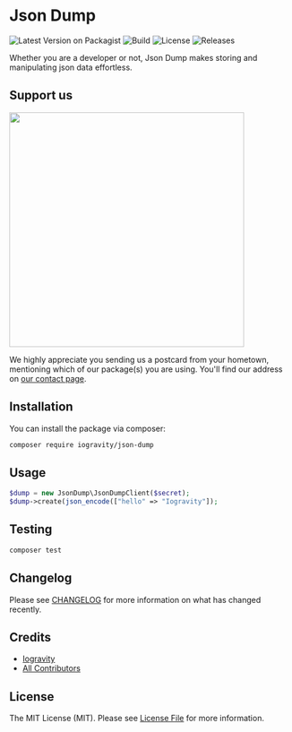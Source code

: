# Json Dump

![Latest Version on Packagist](https://img.shields.io/packagist/v/iogravity/json-dump.svg)
![Build](https://img.shields.io/github/actions/workflow/status/iogravity/json-dump/run-tests-phpunit.yml)
![License](https://img.shields.io/github/license/iogravity/json-dump)
![Releases](https://img.shields.io/github/v/release/iogravity/json-dump?include_prereleases)

Whether you are a developer or not, Json Dump makes storing and manipulating json data effortless.

## Support us

[<img src="https://iogravity.com/logo.png" width="419px" />](https://iogravity.com)

We highly appreciate you sending us a postcard from your hometown, mentioning which of our package(s) you are using. You'll find our address on [our contact page](https://iogravity.com/contact-us).

## Installation

You can install the package via composer:

```bash
composer require iogravity/json-dump
```

## Usage

```php
$dump = new JsonDump\JsonDumpClient($secret);
$dump->create(json_encode(["hello" => "Iogravity"]);
```

## Testing

```bash
composer test
```

## Changelog

Please see [CHANGELOG](CHANGELOG.md) for more information on what has changed recently.


## Credits

- [Iogravity](https://github.com/iogravity)
- [All Contributors](../../contributors)

## License

The MIT License (MIT). Please see [License File](LICENSE.md) for more information.
